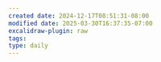 ```yaml
---
created date: 2024-12-17T08:51:31-08:00
modified date: 2025-03-30T16:37:35-07:00
excalidraw-plugin: raw
tags: 
type: daily
---
```




